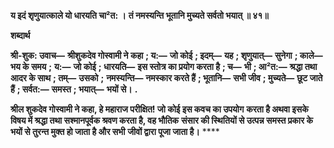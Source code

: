 **य इदं शृणुयात्काले यो धारयति चा²त: ।** **तं नमस्यन्ति भूतानि मुच्यते सर्वतो भयात् ॥ ४१॥** 

**शब्दार्थ** 

**श्री-शुक: उवाच—** **श्रीशुकदेव गोस्वामी ने कहा** **; य:—** **जो कोई** **; इदम्—** **यह** **; शृणुयात्—** **सुनेगा** **; काले—** **भय के समय** **;** **य:—** **जो कोई** **; धारयति—** **इस स्तोत्र का प्रयोग करता है** **; च—** **भी** **; आ²त:—** **श्रद्धा तथा आदर के साथ** **; तम्—** **उसको** **;** **नमस्यन्ति—** **नमस्कार करते हैं** **; भूतानि—** **सभी जीव** **; मुच्यते—** **छूट जाते हैं** **; सर्वत:—** **समस्त** **; भयात्—** **भयों से।** **.** 

**श्रील शुकदेव गोस्वामी ने कहा, हे महाराज परीक्षित! जो कोई इस कवच का उपयोग** **करता है अथवा इसके विषय में श्रद्धा तथा सश्मानपूर्वक श्रवण करता है, वह भौतिक** **संसार की स्थितियों से उत्पन्न समस्त प्रकार के भयों से तुरन्त मुक्त हो जाता है और सभी** **जीवों द्वारा पूजा जाता है।** **** 
